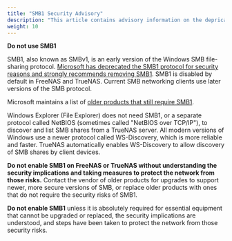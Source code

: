 ```yaml
---
title: "SMB1 Security Advisory"
description: "This article contains advisory information on the depricated SMB1 file-sharing protocol and TrueNAS CORE."
weight: 10
---
```


**Do not use SMB1**

SMB1, also known as SMBv1, is an early version of the Windows SMB file-sharing protocol. [Microsoft has deprecated the SMB1 protocol for security reasons and strongly recommends removing SMB1](https://support.microsoft.com/en-us/help/4034314/smbv1-is-not-installed-by-default-in-windows). SMB1 is disabled by default in FreeNAS and TrueNAS. Current SMB networking clients use later versions of the SMB protocol.

Microsoft maintains a list of [older products that still require SMB1](https://blogs.technet.microsoft.com/filecab/2017/06/01/smb1-product-clearinghouse/).

Windows Explorer (File Explorer) does not need SMB1, or a separate protocol called NetBIOS (sometimes called "NetBIOS over TCP/IP"), to discover and list SMB shares from a TrueNAS server. All modern versions of Windows use a newer protocol called WS-Discovery, which is more reliable and faster. TrueNAS automatically enables WS-Discovery to allow discovery of SMB shares by client devices.

**Do not enable SMB1 on FreeNAS or TrueNAS without understanding the security implications and taking measures to protect the network from those risks.** Contact the vendor of older products for upgrades to support newer, more secure versions of SMB, or replace older products with ones that do not require the security risks of SMB1.

**Do not enable SMB1** unless it is absolutely required for essential equipment that cannot be upgraded or replaced, the security implications are understood, and steps have been taken to protect the network from those security risks.
